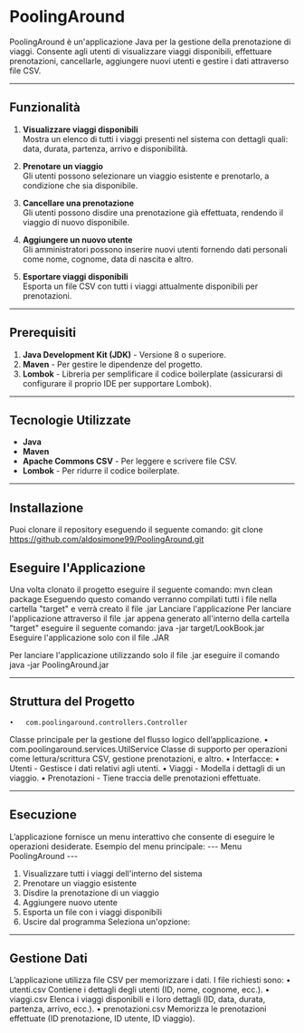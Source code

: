 # PoolingAround

PoolingAround è un'applicazione Java per la gestione della prenotazione di viaggi. Consente agli utenti di visualizzare viaggi disponibili, effettuare prenotazioni, cancellarle, aggiungere nuovi utenti e gestire i dati attraverso file CSV.

---

## **Funzionalità**

1. **Visualizzare viaggi disponibili**  
   Mostra un elenco di tutti i viaggi presenti nel sistema con dettagli quali: data, durata, partenza, arrivo e disponibilità.

2. **Prenotare un viaggio**  
   Gli utenti possono selezionare un viaggio esistente e prenotarlo, a condizione che sia disponibile.

3. **Cancellare una prenotazione**  
   Gli utenti possono disdire una prenotazione già effettuata, rendendo il viaggio di nuovo disponibile.

4. **Aggiungere un nuovo utente**  
   Gli amministratori possono inserire nuovi utenti fornendo dati personali come nome, cognome, data di nascita e altro.

5. **Esportare viaggi disponibili**  
   Esporta un file CSV con tutti i viaggi attualmente disponibili per prenotazioni.

---

## **Prerequisiti**

1. **Java Development Kit (JDK)** - Versione 8 o superiore.  
2. **Maven** - Per gestire le dipendenze del progetto.  
3. **Lombok** - Libreria per semplificare il codice boilerplate (assicurarsi di configurare il proprio IDE per supportare Lombok).

---

## **Tecnologie Utilizzate**

- **Java**  
- **Maven**  
- **Apache Commons CSV** - Per leggere e scrivere file CSV.  
- **Lombok** - Per ridurre il codice boilerplate.

---

## **Installazione**

Puoi clonare il repository eseguendo il seguente comando: git clone https://github.com/aldosimone99/PoolingAround.git

## **Eseguire l'Applicazione**

Una volta clonato il progetto eseguire il seguente comando: mvn clean package Eseguendo questo comando verranno compilati tutti i file nella cartella "target" e verrà creato il file .jar
Lanciare l'applicazione Per lanciare l'applicazione attraverso il file .jar appena generato all'interno della cartella "target" eseguire il seguente comando: java -jar target/LookBook.jar
Eseguire l'applicazione solo con il file .JAR

Per lanciare l'applicazione utilizzando solo il file .jar eseguire il comando java -jar PoolingAround.jar

---

## **Struttura del Progetto**
	•	com.poolingaround.controllers.Controller
Classe principale per la gestione del flusso logico dell’applicazione.
	•	com.poolingaround.services.UtilService
Classe di supporto per operazioni come lettura/scrittura CSV, gestione prenotazioni, e altro.
	•	Interfacce:
	•	Utenti - Gestisce i dati relativi agli utenti.
	•	Viaggi - Modella i dettagli di un viaggio.
	•	Prenotazioni - Tiene traccia delle prenotazioni effettuate.

 ---
 
## **Esecuzione**
L’applicazione fornisce un menu interattivo che consente di eseguire le operazioni desiderate.
Esempio del menu principale:
--- Menu PoolingAround ---
1. Visualizzare tutti i viaggi dell'interno del sistema
2. Prenotare un viaggio esistente
3. Disdire la prenotazione di un viaggio
4. Aggiungere nuovo utente
5. Esporta un file con i viaggi disponibili
0. Uscire dal programma
Seleziona un'opzione:

---
 
## **Gestione Dati**

L’applicazione utilizza file CSV per memorizzare i dati. I file richiesti sono:
	•	utenti.csv
Contiene i dettagli degli utenti (ID, nome, cognome, ecc.).
	•	viaggi.csv
Elenca i viaggi disponibili e i loro dettagli (ID, data, durata, partenza, arrivo, ecc.).
	•	prenotazioni.csv
Memorizza le prenotazioni effettuate (ID prenotazione, ID utente, ID viaggio).
